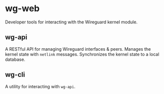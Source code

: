 # wg-web

Developer tools for interacting with the Wireguard kernel module.

## wg-api

A RESTful API for managing Wireguard interfaces & peers. Manages the kernel
state with `netlink` messages. Synchronizes the kernel state to a local database.

## wg-cli

A utility for interacting with `wg-api`.
